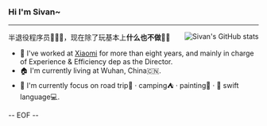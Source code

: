 ### Hi I'm Sivan~
---

<img align="right" src="https://github-readme-stats.vercel.app/api?username=sivan&theme=shades-of-purple&show_icons=true&hide_title=true&hide=contribs&include_all_commits=true&count_private=true" alt="Sivan's GitHub stats" />

半退役程序员👨🏻‍💻，现在除了玩基本上**什么也不做**🥷🏼

- 🏢 I've worked at [Xiaomi](https://www.mi.com/) for more than eight years, and mainly in charge of Experience & Efficiency dep as the Director.
- 🏠 I'm currently living at Wuhan, China🇨🇳.
- 💬 I'm currently focus on road trip🚙 · camping⛺️ · painting🎨 ·  swift language💻.

-- EOF --
